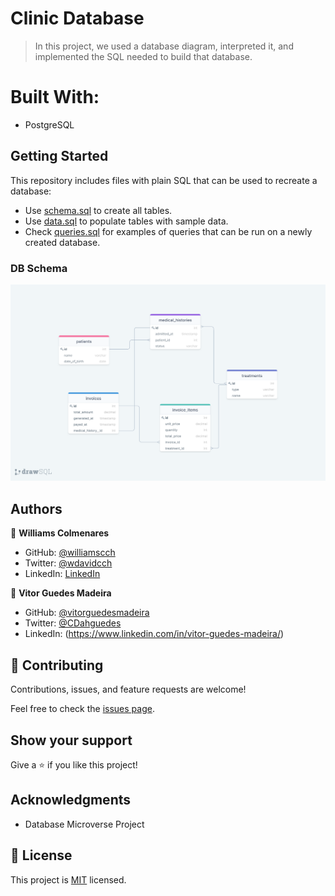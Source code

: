 # Clinic Database

> In this project, we used a database diagram, interpreted it, and implemented the SQL needed to build that database. 

# Built With: 

- PostgreSQL

## Getting Started

This repository includes files with plain SQL that can be used to recreate a database:

- Use [schema.sql](./schema.sql) to create all tables.
- Use [data.sql](./data.sql) to populate tables with sample data.
- Check [queries.sql](./queries.sql) for examples of queries that can be run on a newly created database. 

### DB Schema

![clinic_db_schema](./assets/clinic_diagram.png)

## Authors

👤 **Williams Colmenares**
- GitHub: [@williamscch](https://github.com/williamscch)
- Twitter: [@wdavidcch](https://twitter.com/wdavidcch)
- LinkedIn: [LinkedIn](https://www.linkedin.com/in/williamscolmenaresch/)

👤 **Vitor Guedes Madeira** 
- GitHub: [@vitorguedesmadeira](https://github.com/VitorGuedesMadeira) 
- Twitter: [@CDahguedes](https://twitter.com/CDahguedes) 
- LinkedIn: (https://www.linkedin.com/in/vitor-guedes-madeira/) 

## 🤝 Contributing

Contributions, issues, and feature requests are welcome!

Feel free to check the [issues page](../../issues/).

## Show your support

Give a ⭐️ if you like this project!

## Acknowledgments

- Database Microverse Project

## 📝 License

This project is [MIT](./MIT.md) licensed.
